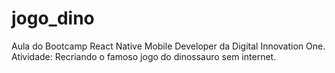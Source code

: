 # jogo_dino
Aula do Bootcamp React Native Mobile Developer da Digital Innovation One. Atividade: Recriando o famoso jogo do dinossauro sem internet.

